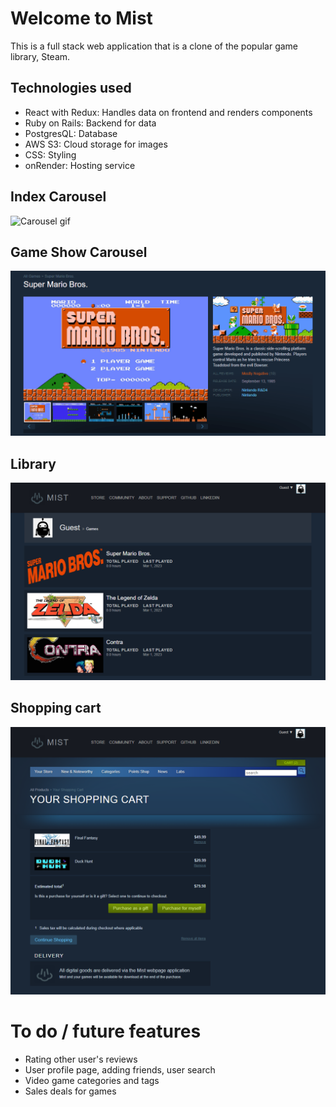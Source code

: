 # Welcome to **Mist**
This is a full stack web application that is a clone of the popular game library, Steam.

## Technologies used
- React with Redux: Handles data on frontend and renders components
- Ruby on Rails: Backend for data
- PostgresQL: Database
- AWS S3: Cloud storage for images
- CSS: Styling
- onRender: Hosting service

## Index Carousel
![Carousel gif](/readme_assets/Carousel-gif.gif "Carousel")

## Game Show Carousel
![Game Carousel](/readme_assets/Game-show-page-carousel.gif "Game Carousel")

## Library
![Library Screenshot](/readme_assets/library_screenshot.PNG "Library")

## Shopping cart
![Shopping cart](/readme_assets/shopping_cart_screenshot.PNG "Shopping Cart")

# To do / future features
- Rating other user's reviews
- User profile page, adding friends, user search
- Video game categories and tags
- Sales deals for games
